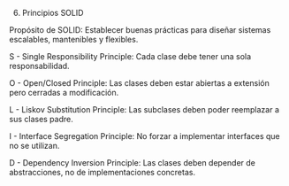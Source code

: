 6. Principios SOLID

Propósito de SOLID:
Establecer buenas prácticas para diseñar sistemas escalables, mantenibles y flexibles.

S - Single Responsibility Principle:
Cada clase debe tener una sola responsabilidad.

O - Open/Closed Principle:
Las clases deben estar abiertas a extensión pero cerradas a modificación.

L - Liskov Substitution Principle:
Las subclases deben poder reemplazar a sus clases padre.

I - Interface Segregation Principle:
No forzar a implementar interfaces que no se utilizan.

D - Dependency Inversion Principle:
Las clases deben depender de abstracciones, no de implementaciones concretas.
